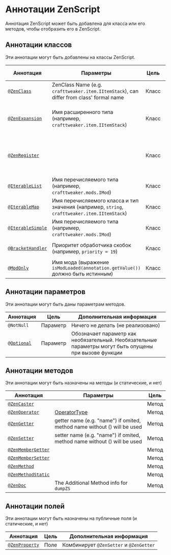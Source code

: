 # Аннотации ZenScript

Аннотация ZenScript может быть добавлена для класса или его методов, чтобы отобразить его в ZenScript.

## Аннотации классов

Эти аннотации могут быть добавлены на классы ZenScript.

| Аннотация                                                                | Параметры                                                                                     | Цель  | Дополнительная информация                                                                      |
| ------------------------------------------------------------------------ | --------------------------------------------------------------------------------------------- | ----- | ---------------------------------------------------------------------------------------------- |
| [`@ZenClass`](/Dev_Area/ZenAnnotations/Annotation_ZenClass/)             | ZenClass Name (e.g. `crafttweaker.item.IItemStack`), can differ from class' formal name       | Класс | Имя должно быть уникальным                                                                     |
| [`@ZenExpansion`](/Dev_Area/ZenAnnotations/Annotation_ZenExpansion/)     | Имя расширенного типа (например, `crafttweaker.item.IItemStack`)                              | Класс | Имя должно быть уже объявленным (вы не можете расширить что-то несуществующее)                 |
| [`@ZenRegister`](/Dev_Area/ZenAnnotations/Annotation_ZenRegister/)       |                                                                                               | Класс | Используется, чтобы автоматически регистрировать класс или расширение                          |
| [`@IterableList`](/Dev_Area/ZenAnnotations/Annotation_Iterable/)         | Имя перечисляемого типа (например, `crafttweaker.mods.IMod`)                                  | Класс | Класс должен реализовывать `Iterable<T>`                                                 |
| [`@IterableMap`](/Dev_Area/ZenAnnotations/Annotation_Iterable/)          | Имя перечисляемого класса и тип значения (например, `string`, `crafttweaker.item.IItemStack`) | Класс | Класс должен реализовывать `List<T>`                                                     |
| [`@IterableSimple`](/Dev_Area/ZenAnnotations/Annotation_Iterable/)       | Имя перечисляемого типа (например, `crafttweaker.mods.IMod`)                                  | Класс | Класс должен реализовывать `Map<K, V>`                                                   |
| [`@BracketHandler`](/Dev_Area/ZenAnnotations/Annotation_BracketHandler/) | Приоритет обработчика скобок (например, `priority = 19`)                                      | Класс | Класс должен реализовывать `IBracketHandler`                                                   |
| [`@ModOnly`](/Dev_Area/ZenAnnotations/Annotation_ModOnly/)               | Имя мода (выражение `isModLoaded(annotation.getValue())` должно быть истинным)                | Класс | Используется в комбинации с [`@ZenRegister`](/Dev_Area/ZenAnnotations/Annotation_ZenRegister/) |


## Аннотации параметров

Эти аннотации могут быть даны параметрам методов.

| Аннотация                                                    | Цель     | Дополнительная информация                                                                              |
| ------------------------------------------------------------ | -------- | ------------------------------------------------------------------------------------------------------ |
| `@NotNull`                                                   | Параметр | Ничего не делать (не реализовано)                                                                      |
| [`@Optional`](/Dev_Area/ZenAnnotations/Annotation_Optional/) | Параметр | Обозначает параметр как необязательный. Необязательные параметры могут быть опущены при вызове функции |


## Аннотации методов

Эти аннотации могут быть назначены на методы (и статические, и нет)

| Аннотация                                                                  | Параметры                                                                | Цель  |
| -------------------------------------------------------------------------- | ------------------------------------------------------------------------ | ----- |
| [`@ZenCaster`](/Dev_Area/ZenAnnotations/Annotation_ZenCaster/)             |                                                                          | Метод |
| [`@ZenOperator`](/Dev_Area/ZenAnnotations/Annotation_ZenOperator/)         | [OperatorType](/Dev_Area/ZenOperators/)                                  | Метод |
| [`@ZenGetter`](/Dev_Area/ZenAnnotations/ZenMembers/)                       | getter name (e.g. "name") if omited, method name without () will be used | Метод |
| [`@ZenSetter`](/Dev_Area/ZenAnnotations/ZenMembers/)                       | setter name (e.g. "name") if omited, method name without () will be used | Метод |
| [`@ZenMemberGetter`](/Dev_Area/ZenAnnotations/ZenMembers/)                 |                                                                          | Метод |
| [`@ZenMemberSetter`](/Dev_Area/ZenAnnotations/ZenMembers/)                 |                                                                          | Метод |
| [`@ZenMethod`](/Dev_Area/ZenAnnotations/Annotation_ZenMethod/)             |                                                                          | Метод |
| [`@ZenMethodStatic`](/Dev_Area/ZenAnnotations/Annotation_ZenMethodStatic/) |                                                                          | Метод |
| [`@ZenDoc`](/Dev_Area/ZenAnnotations/Annotation_ZenDoc/)                   | The Additional Method info for `dumpZS`                                  | Метод |


## Аннотации полей

Эти аннотации могут быть назначены на публичные поля (и статические, и нет)

| Аннотация                                              | Цель | Дополнительная информация               |
| ------------------------------------------------------ | ---- | --------------------------------------- |
| [`@ZenProperty`](/Dev_Area/ZenAnnotations/ZenMembers/) | Поле | Комбинирует `@ZenSetter` и `@ZenGetter` |